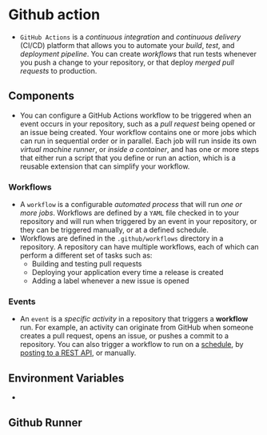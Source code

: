 # Github action

- `GitHub Actions` is a *continuous integration* and *continuous delivery* (CI/CD) platform that allows you to automate your *build*, *test*, and *deployment pipeline*. You can create *workflows* that run tests whenever you push a change to your repository, or that deploy *merged pull requests* to production.

## Components

- You can configure a GitHub Actions workflow to be triggered when an event occurs in your repository, such as a *pull request* being opened or an issue being created. Your workflow contains one or more jobs which can run in sequential order or in parallel. Each job will run inside its own *virtual machine runner*, or *inside a container*, and has one or more steps that either run a script that you define or run an action, which is a reusable extension that can simplify your workflow.

### Workflows

- A `workflow` is a configurable *automated process* that will run *one or more jobs*. Workflows are defined by a `YAML` file checked in to your repository and will run when triggered by an event in your repository, or they can be triggered manually, or at a defined schedule.
- Workflows are defined in the `.github/workflows` directory in a repository. A repository can have multiple workflows, each of which can perform a different set of tasks such as:
  - Building and testing pull requests
  - Deploying your application every time a release is created
  - Adding a label whenever a new issue is opened

### Events

- An `event` is a *specific activity* in a repository that triggers a **workflow** run. For example, an activity can originate from GitHub when someone creates a pull request, opens an issue, or pushes a commit to a repository. You can also trigger a workflow to run on a [schedule](https://docs.github.com/en/actions/using-workflows/events-that-trigger-workflows#schedule), by [posting to a REST API](https://docs.github.com/en/rest/repos/repos#create-a-repository-dispatch-event), or manually.

## Environment Variables

-

## Github Runner
